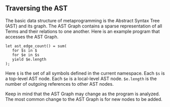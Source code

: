 ## Traversing the AST

The basic data structure of metaprogramming is the Abstract Syntax Tree (AST) and its graph.
The AST Graph contains a sparse representation of all Terms and their relations to one another.
Here is an example program that accesses the AST Graph.

```lsts
let ast_edge_count() = sum(
   for $s in $
   for $e in $s
   yield $e.length
);
```

Here `$` is the set of all symbols defined in the current namespace.
Each `$s` is a top-level AST node.
Each `$e` is a local-level AST node.
`$e.length` is the number of outgoing references to other AST nodes.

Keep in mind that the AST Graph may change as the program is analyzed.
The most common change to the AST Graph is for new nodes to be added.

